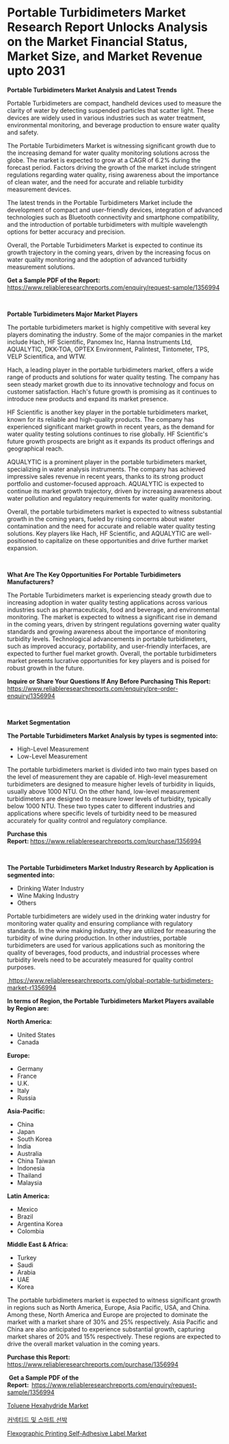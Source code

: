 <p><h1>Portable Turbidimeters Market Research Report Unlocks Analysis on the Market Financial Status, Market Size, and Market Revenue upto 2031</h1></p><p><strong>Portable Turbidimeters Market Analysis and Latest Trends</strong></p>
<p><p>Portable Turbidimeters are compact, handheld devices used to measure the clarity of water by detecting suspended particles that scatter light. These devices are widely used in various industries such as water treatment, environmental monitoring, and beverage production to ensure water quality and safety.</p><p>The Portable Turbidimeters Market is witnessing significant growth due to the increasing demand for water quality monitoring solutions across the globe. The market is expected to grow at a CAGR of 6.2% during the forecast period. Factors driving the growth of the market include stringent regulations regarding water quality, rising awareness about the importance of clean water, and the need for accurate and reliable turbidity measurement devices.</p><p>The latest trends in the Portable Turbidimeters Market include the development of compact and user-friendly devices, integration of advanced technologies such as Bluetooth connectivity and smartphone compatibility, and the introduction of portable turbidimeters with multiple wavelength options for better accuracy and precision.</p><p>Overall, the Portable Turbidimeters Market is expected to continue its growth trajectory in the coming years, driven by the increasing focus on water quality monitoring and the adoption of advanced turbidity measurement solutions.</p></p>
<p><strong>Get a Sample PDF of the Report:&nbsp;</strong> <a href="https://www.reliableresearchreports.com/enquiry/request-sample/1356994">https://www.reliableresearchreports.com/enquiry/request-sample/1356994</a></p>
<p>&nbsp;</p>
<p><strong>Portable Turbidimeters Major Market Players</strong></p>
<p><p>The portable turbidimeters market is highly competitive with several key players dominating the industry. Some of the major companies in the market include Hach, HF Scientific, Panomex Inc, Hanna Instruments Ltd, AQUALYTIC, DKK-TOA, OPTEX Environment, Palintest, Tintometer, TPS, VELP Scientifica, and WTW.</p><p>Hach, a leading player in the portable turbidimeters market, offers a wide range of products and solutions for water quality testing. The company has seen steady market growth due to its innovative technology and focus on customer satisfaction. Hach's future growth is promising as it continues to introduce new products and expand its market presence.</p><p>HF Scientific is another key player in the portable turbidimeters market, known for its reliable and high-quality products. The company has experienced significant market growth in recent years, as the demand for water quality testing solutions continues to rise globally. HF Scientific's future growth prospects are bright as it expands its product offerings and geographical reach.</p><p>AQUALYTIC is a prominent player in the portable turbidimeters market, specializing in water analysis instruments. The company has achieved impressive sales revenue in recent years, thanks to its strong product portfolio and customer-focused approach. AQUALYTIC is expected to continue its market growth trajectory, driven by increasing awareness about water pollution and regulatory requirements for water quality monitoring.</p><p>Overall, the portable turbidimeters market is expected to witness substantial growth in the coming years, fueled by rising concerns about water contamination and the need for accurate and reliable water quality testing solutions. Key players like Hach, HF Scientific, and AQUALYTIC are well-positioned to capitalize on these opportunities and drive further market expansion.</p></p>
<p>&nbsp;</p>
<p><strong>What Are The Key Opportunities For Portable Turbidimeters Manufacturers?</strong></p>
<p><p>The Portable Turbidimeters market is experiencing steady growth due to increasing adoption in water quality testing applications across various industries such as pharmaceuticals, food and beverage, and environmental monitoring. The market is expected to witness a significant rise in demand in the coming years, driven by stringent regulations governing water quality standards and growing awareness about the importance of monitoring turbidity levels. Technological advancements in portable turbidimeters, such as improved accuracy, portability, and user-friendly interfaces, are expected to further fuel market growth. Overall, the portable turbidimeters market presents lucrative opportunities for key players and is poised for robust growth in the future.</p></p>
<p><strong>Inquire or Share Your Questions If Any Before Purchasing This Report:</strong> <a href="https://www.reliableresearchreports.com/enquiry/pre-order-enquiry/1356994">https://www.reliableresearchreports.com/enquiry/pre-order-enquiry/1356994</a></p>
<p>&nbsp;</p>
<p><strong>Market Segmentation</strong></p>
<p><strong>The Portable Turbidimeters Market Analysis by types is segmented into:</strong></p>
<p><ul><li>High-Level Measurement</li><li>Low-Level Measurement</li></ul></p>
<p><p>The portable turbidimeters market is divided into two main types based on the level of measurement they are capable of. High-level measurement turbidimeters are designed to measure higher levels of turbidity in liquids, usually above 1000 NTU. On the other hand, low-level measurement turbidimeters are designed to measure lower levels of turbidity, typically below 1000 NTU. These two types cater to different industries and applications where specific levels of turbidity need to be measured accurately for quality control and regulatory compliance.</p></p>
<p><strong>Purchase this Report:&nbsp;</strong><a href="https://www.reliableresearchreports.com/purchase/1356994">https://www.reliableresearchreports.com/purchase/1356994</a></p>
<p>&nbsp;</p>
<p><strong>The Portable Turbidimeters Market Industry Research by Application is segmented into:</strong></p>
<p><ul><li>Drinking Water Industry</li><li>Wine Making Industry</li><li>Others</li></ul></p>
<p><p>Portable turbidimeters are widely used in the drinking water industry for monitoring water quality and ensuring compliance with regulatory standards. In the wine making industry, they are utilized for measuring the turbidity of wine during production. In other industries, portable turbidimeters are used for various applications such as monitoring the quality of beverages, food products, and industrial processes where turbidity levels need to be accurately measured for quality control purposes.</p></p>
<p><a href="https://www.reliableresearchreports.com/global-portable-turbidimeters-market-r1356994">&nbsp;https://www.reliableresearchreports.com/global-portable-turbidimeters-market-r1356994</a></p>
<p><strong>In terms of Region, the Portable Turbidimeters Market Players available by Region are:</strong></p>
<p>
    <p> <strong> North America: </strong>
        <ul>
            <li>United States</li>
            <li>Canada</li>
        </ul>
        </p> 
    <p> <strong> Europe: </strong>
        <ul>
            <li>Germany</li>
            <li>France</li>
            <li>U.K.</li>
            <li>Italy</li>
            <li>Russia</li>
        </ul>
        </p> 
    <p> <strong> Asia-Pacific: </strong>
        <ul>
            <li>China</li>
            <li>Japan</li>
            <li>South Korea</li>
            <li>India</li>
            <li>Australia</li>
            <li>China Taiwan</li>
            <li>Indonesia</li>
            <li>Thailand</li>
            <li>Malaysia</li>
        </ul>
        </p> 
    <p> <strong> Latin America: </strong>
        <ul>
            <li>Mexico</li>
            <li>Brazil</li>
            <li>Argentina Korea</li>
            <li>Colombia</li>
        </ul>
        </p> 
    <p> <strong> Middle East & Africa: </strong>
        <ul>
            <li>Turkey</li>
            <li>Saudi</li>
            <li>Arabia</li>
            <li>UAE</li>
            <li>Korea</li>
        </ul>
    </p>
    </p>
<p><p>The portable turbidimeters market is expected to witness significant growth in regions such as North America, Europe, Asia Pacific, USA, and China. Among these, North America and Europe are projected to dominate the market with a market share of 30% and 25% respectively. Asia Pacific and China are also anticipated to experience substantial growth, capturing market shares of 20% and 15% respectively. These regions are expected to drive the overall market valuation in the coming years.</p></p>
<p><strong>Purchase this Report: </strong><a href="https://www.reliableresearchreports.com/purchase/1356994">https://www.reliableresearchreports.com/purchase/1356994</a></p>
<p>&nbsp;<strong>Get a Sample PDF of the Report:&nbsp;&nbsp;</strong><a href="https://www.reliableresearchreports.com/enquiry/request-sample/1356994">https://www.reliableresearchreports.com/enquiry/request-sample/1356994</a></p>
<p><strong></strong></p>
<p><p><a href="https://www.linkedin.com/pulse/toluene-hexahydride-market-global-regional-analysis-focus-end-5yo1c">Toluene Hexahydride Market</a></p><p><a href="https://github.com/rahat-gis/Market-Research-Report-List-1/blob/main/8925215173862.md">커넥티드 및 스마트 선박</a></p><p><a href="https://www.linkedin.com/pulse/flexographic-printing-self-adhesive-label-market-trends-analysis-gwxlf">Flexographic Printing Self-Adhesive Label Market</a></p></p>